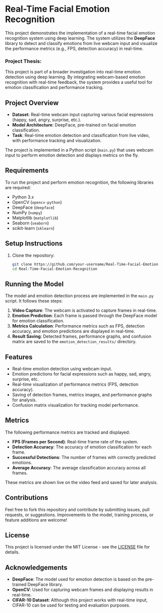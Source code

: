 # Real-Time Facial Emotion Recognition

This project demonstrates the implementation of a real-time facial emotion recognition system using deep learning. The system utilizes the **DeepFace** library to detect and classify emotions from live webcam input and visualize the performance metrics (e.g., FPS, detection accuracy) in real-time.

### Project Thesis:
This project is part of a broader investigation into real-time emotion detection using deep learning. By integrating webcam-based emotion recognition with real-time feedback, the system provides a useful tool for emotion classification and performance tracking.

## Project Overview

- **Dataset**: Real-time webcam input capturing various facial expressions (happy, sad, angry, surprise, etc.).
- **Model Architecture**: DeepFace, pre-trained on facial emotion classification.
- **Task**: Real-time emotion detection and classification from live video, with performance tracking and visualization.

The project is implemented in a Python script (`main.py`) that uses webcam input to perform emotion detection and displays metrics on the fly.

## Requirements

To run the project and perform emotion recognition, the following libraries are required:

- Python 3.x
- OpenCV (`opencv-python`)
- DeepFace (`deepface`)
- NumPy (`numpy`)
- Matplotlib (`matplotlib`)
- Seaborn (`seaborn`)
- scikit-learn (`sklearn`)

## Setup Instructions

1. Clone the repository:
    ```bash
    git clone https://github.com/your-username/Real-Time-Facial-Emotion-Recognition.git
    cd Real-Time-Facial-Emotion-Recognition
    ```



## Running the Model

The model and emotion detection process are implemented in the `main.py` script. It follows these steps:

1. **Video Capture**: The webcam is activated to capture frames in real-time.
2. **Emotion Prediction**: Each frame is passed through the DeepFace model for emotion classification.
3. **Metrics Calculation**: Performance metrics such as FPS, detection accuracy, and emotion predictions are displayed in real-time.
4. **Result Saving**: Detected frames, performance graphs, and confusion matrix are saved to the `emotion_detection_results/` directory.

## Features

- Real-time emotion detection using webcam input.
- Emotion predictions for facial expressions such as happy, sad, angry, surprise, etc.
- Real-time visualization of performance metrics (FPS, detection accuracy).
- Saving of detection frames, metrics images, and performance graphs for analysis.
- Confusion matrix visualization for tracking model performance.

## Metrics

The following performance metrics are tracked and displayed:

- **FPS (Frames per Second)**: Real-time frame rate of the system.
- **Detection Accuracy**: The accuracy of emotion classification for each frame.
- **Successful Detections**: The number of frames with correctly predicted emotions.
- **Average Accuracy**: The average classification accuracy across all frames.

These metrics are shown live on the video feed and saved for later analysis.



## Contributions

Feel free to fork this repository and contribute by submitting issues, pull requests, or suggestions. Improvements to the model, training process, or feature additions are welcome!

## License

This project is licensed under the MIT License - see the [LICENSE](LICENSE) file for details.

## Acknowledgements

- **DeepFace**: The model used for emotion detection is based on the pre-trained DeepFace library.
- **OpenCV**: Used for capturing webcam frames and displaying results in real-time.
- **CIFAR-10 Dataset**: Although this project works with real-time input, CIFAR-10 can be used for testing and evaluation purposes.
